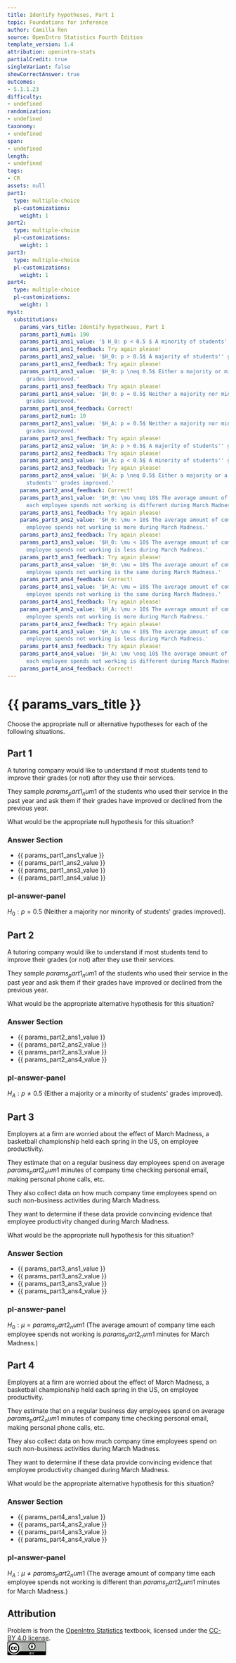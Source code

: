 ```yaml
---
title: Identify hypotheses, Part I
topic: Foundations for inference
author: Camilla Ren
source: OpenIntro Statistics Fourth Edition
template_version: 1.4
attribution: openintro-stats
partialCredit: true
singleVariant: false
showCorrectAnswer: true
outcomes:
- 5.1.1.23
difficulty:
- undefined
randomization:
- undefined
taxonomy:
- undefined
span:
- undefined
length:
- undefined
tags:
- CR
assets: null
part1:
  type: multiple-choice
  pl-customizations:
    weight: 1
part2:
  type: multiple-choice
  pl-customizations:
    weight: 1
part3:
  type: multiple-choice
  pl-customizations:
    weight: 1
part4:
  type: multiple-choice
  pl-customizations:
    weight: 1
myst:
  substitutions:
    params_vars_title: Identify hypotheses, Part I
    params_part1_num1: 190
    params_part1_ans1_value: '$ H_0: p < 0.5 $ A minority of students'' grades improved.'
    params_part1_ans1_feedback: Try again please!
    params_part1_ans2_value: '$H_0: p > 0.5$ A majority of students'' grades improved.'
    params_part1_ans2_feedback: Try again please!
    params_part1_ans3_value: '$H_0: p \neq 0.5$ Either a majority or minority of students''
      grades improved.'
    params_part1_ans3_feedback: Try again please!
    params_part1_ans4_value: '$H_0: p = 0.5$ Neither a majority nor minority of students''
      grades improved.'
    params_part1_ans4_feedback: Correct!
    params_part2_num1: 10
    params_part2_ans1_value: '$H_A: p = 0.5$ Neither a majority nor minority of students''
      grades improved.'
    params_part2_ans1_feedback: Try again please!
    params_part2_ans2_value: '$H_A: p > 0.5$ A majority of students'' grades improved.'
    params_part2_ans2_feedback: Try again please!
    params_part2_ans3_value: '$H_A: p < 0.5$ A minority of students'' grades improved.'
    params_part2_ans3_feedback: Try again please!
    params_part2_ans4_value: '$H_A: p \neq 0.5$ Either a majority or a minority of
      students'' grades improved.'
    params_part2_ans4_feedback: Correct!
    params_part3_ans1_value: '$H_0: \mu \neq 10$ The average amount of company time
      each employee spends not working is different during March Madness.'
    params_part3_ans1_feedback: Try again please!
    params_part3_ans2_value: '$H_0: \mu > 10$ The average amount of company time each
      employee spends not working is more during March Madness.'
    params_part3_ans2_feedback: Try again please!
    params_part3_ans3_value: '$H_0: \mu < 10$ The average amount of company time each
      employee spends not working is less during March Madness.'
    params_part3_ans3_feedback: Try again please!
    params_part3_ans4_value: '$H_0: \mu = 10$ The average amount of company time each
      employee spends not working is the same during March Madness.'
    params_part3_ans4_feedback: Correct!
    params_part4_ans1_value: '$H_A: \mu = 10$ The average amount of company time each
      employee spends not working is the same during March Madness.'
    params_part4_ans1_feedback: Try again please!
    params_part4_ans2_value: '$H_A: \mu > 10$ The average amount of company time each
      employee spends not working is more during March Madness.'
    params_part4_ans2_feedback: Try again please!
    params_part4_ans3_value: '$H_A: \mu < 10$ The average amount of company time each
      employee spends not working is less during March Madness.'
    params_part4_ans3_feedback: Try again please!
    params_part4_ans4_value: '$H_A: \mu \neq 10$ The average amount of company time
      each employee spends not working is different during March Madness.'
    params_part4_ans4_feedback: Correct!
---
```

# {{ params_vars_title }}
Choose the appropriate null or alternative hypotheses for each of the following situations.

## Part 1

A tutoring company would like to understand if most students tend to improve their grades (or not) after they use their services.

They sample ${{ params_part1_num1 }}$ of the students who used their service in the past year and ask them if their grades have improved or declined from the previous year.

What would be the appropriate null hypothesis for this situation?

### Answer Section

- {{ params_part1_ans1_value }}
- {{ params_part1_ans2_value }}
- {{ params_part1_ans3_value }}
- {{ params_part1_ans4_value }}

### pl-answer-panel

$H_0: p = 0.5$ (Neither a majority nor minority of students' grades improved).

## Part 2

A tutoring company would like to understand if most students tend to improve their grades (or not) after they use their services.

They sample ${{ params_part1_num1 }}$ of the students who used their service in the past year and ask them if their grades have improved or declined from the previous year.

What would be the appropriate alternative hypothesis for this situation?

### Answer Section

- {{ params_part2_ans1_value }}
- {{ params_part2_ans2_value }}
- {{ params_part2_ans3_value }}
- {{ params_part2_ans4_value }}

### pl-answer-panel

$H_A: p \neq 0.5$ (Either a majority or a minority of students' grades improved).

## Part 3

Employers at a firm are worried about the effect of March Madness, a basketball championship held each spring in the US, on employee productivity.

They estimate that on a regular business day employees spend on average ${{ params_part2_num1 }}$ minutes of company time checking personal email, making personal phone calls, etc.

They also collect data on how much company time employees spend on such non-business activities during March Madness.

They want to determine if these data provide convincing evidence that employee productivity changed during March Madness.

What would be the appropriate null hypothesis for this situation?

### Answer Section

- {{ params_part3_ans1_value }}
- {{ params_part3_ans2_value }}
- {{ params_part3_ans3_value }}
- {{ params_part3_ans4_value }}

### pl-answer-panel

$H_0: \mu = {{ params_part2_num1 }}$ (The average amount of company time each employee spends not working is ${{ params_part2_num1 }}$ minutes for March Madness.)

## Part 4

Employers at a firm are worried about the effect of March Madness, a basketball championship held each spring in the US, on employee productivity.

They estimate that on a regular business day employees spend on average ${{ params_part2_num1 }}$ minutes of company time checking personal email, making personal phone calls, etc.

They also collect data on how much company time employees spend on such non-business activities during March Madness.

They want to determine if these data provide convincing evidence that employee productivity changed during March Madness.

What would be the appropriate alternative hypothesis for this situation?

### Answer Section

- {{ params_part4_ans1_value }}
- {{ params_part4_ans2_value }}
- {{ params_part4_ans3_value }}
- {{ params_part4_ans4_value }}

### pl-answer-panel

$H_A: \mu \neq {{ params_part2_num1 }}$ (The average amount of company time each employee spends not working is different than ${{ params_part2_num1 }}$ minutes for March Madness.)

## Attribution

Problem is from the [OpenIntro Statistics](https://openintro.org/book/os/) textbook, licensed under the [CC-BY 4.0 license](https://creativecommons.org/licenses/by/4.0/).<br>![Image representing the Creative Commons 4.0 BY license.](https://raw.githubusercontent.com/firasm/bits/master/by.png)